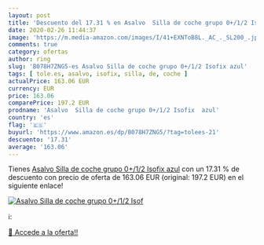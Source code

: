 ```yaml
---
layout: post
title: 'Descuento del 17.31 % en Asalvo  Silla de coche grupo 0+/1/2 Isof'
date: 2020-02-26 11:44:37
image: 'https://m.media-amazon.com/images/I/41+EXNToB8L._AC_._SL200_.jpg'
comments: true
category: ofertas
author: ring
slug: 'B078H7ZNG5-es Asalvo Silla de coche grupo 0+/1/2 Isofix azul'
tags: [ tole.es, asalvo, isofix, silla, de, coche ]
actualPrice: 163.06 EUR
currency: EUR
price: 163.06
comparePrice: 197.2 EUR
prodname: 'Asalvo  Silla de coche grupo 0+/1/2 Isofix  azul'
country: 'es'
flag: '🇪🇸'
buyurl: 'https://www.amazon.es/dp/B078H7ZNG5/?tag=tolees-21'
descuento: '17.31'
average: '163.06'
---
```


Tienes [Asalvo  Silla de coche grupo 0+/1/2 Isofix  azul](https://www.amazon.es/dp/B078H7ZNG5/?tag=tolees-21) con un 17.31 % de descuento con precio de oferta de 163.06 EUR (original: 197.2 EUR) en el siguiente enlace!

[![Asalvo  Silla de coche grupo 0+/1/2 Isof](https://m.media-amazon.com/images/I/41+EXNToB8L._AC_._SL200_.jpg)](https://www.amazon.es/dp/B078H7ZNG5/?tag=tolees-21)

ℹ️:


[🛒 Accede a la oferta!!](https://www.amazon.es/dp/B078H7ZNG5/?tag=tolees-21)
